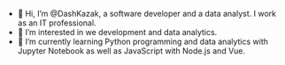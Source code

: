 - 👋 Hi, I’m @DashKazak, a software developer and a data analyst. I work as an IT professional. 
- 👀 I’m interested in we development and data analytics. 
- 🌱 I’m currently learning Python programming and data analytics with Jupyter Notebook as well as JavaScript with Node.js and Vue. 



<!---
DashKazak/DashKazak is a ✨ special ✨ repository because its `README.md` (this file) appears on your GitHub profile.
You can click the Preview link to take a look at your changes.
--->
